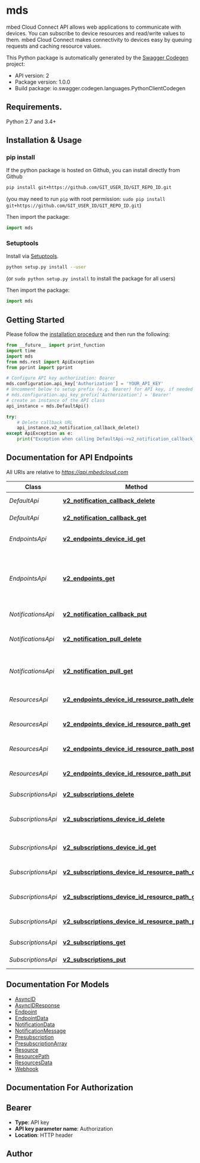 # mds
mbed Cloud Connect API allows web applications to communicate with devices. You can subscribe to device resources and read/write values to them. mbed Cloud Connect makes connectivity to devices easy by queuing requests and caching resource values.

This Python package is automatically generated by the [Swagger Codegen](https://github.com/swagger-api/swagger-codegen) project:

- API version: 2
- Package version: 1.0.0
- Build package: io.swagger.codegen.languages.PythonClientCodegen

## Requirements.

Python 2.7 and 3.4+

## Installation & Usage
### pip install

If the python package is hosted on Github, you can install directly from Github

```sh
pip install git+https://github.com/GIT_USER_ID/GIT_REPO_ID.git
```
(you may need to run `pip` with root permission: `sudo pip install git+https://github.com/GIT_USER_ID/GIT_REPO_ID.git`)

Then import the package:
```python
import mds 
```

### Setuptools

Install via [Setuptools](http://pypi.python.org/pypi/setuptools).

```sh
python setup.py install --user
```
(or `sudo python setup.py install` to install the package for all users)

Then import the package:
```python
import mds
```

## Getting Started

Please follow the [installation procedure](#installation--usage) and then run the following:

```python
from __future__ import print_function
import time
import mds
from mds.rest import ApiException
from pprint import pprint

# Configure API key authorization: Bearer
mds.configuration.api_key['Authorization'] = 'YOUR_API_KEY'
# Uncomment below to setup prefix (e.g. Bearer) for API key, if needed
# mds.configuration.api_key_prefix['Authorization'] = 'Bearer'
# create an instance of the API class
api_instance = mds.DefaultApi()

try:
    # Delete callback URL
    api_instance.v2_notification_callback_delete()
except ApiException as e:
    print("Exception when calling DefaultApi->v2_notification_callback_delete: %s\n" % e)

```

## Documentation for API Endpoints

All URIs are relative to *https://api.mbedcloud.com*

Class | Method | HTTP request | Description
------------ | ------------- | ------------- | -------------
*DefaultApi* | [**v2_notification_callback_delete**](docs/DefaultApi.md#v2_notification_callback_delete) | **DELETE** /v2/notification/callback | Delete callback URL
*DefaultApi* | [**v2_notification_callback_get**](docs/DefaultApi.md#v2_notification_callback_get) | **GET** /v2/notification/callback | Check callback URL
*EndpointsApi* | [**v2_endpoints_device_id_get**](docs/EndpointsApi.md#v2_endpoints_device_id_get) | **GET** /v2/endpoints/{device-id} | List the resources on an endpoint
*EndpointsApi* | [**v2_endpoints_get**](docs/EndpointsApi.md#v2_endpoints_get) | **GET** /v2/endpoints | List endpoints. The number of endpoints is currently limited to 200.
*NotificationsApi* | [**v2_notification_callback_put**](docs/NotificationsApi.md#v2_notification_callback_put) | **PUT** /v2/notification/callback | Register a callback URL
*NotificationsApi* | [**v2_notification_pull_delete**](docs/NotificationsApi.md#v2_notification_pull_delete) | **DELETE** /v2/notification/pull | Delete notification Long Poll channel
*NotificationsApi* | [**v2_notification_pull_get**](docs/NotificationsApi.md#v2_notification_pull_get) | **GET** /v2/notification/pull | Get notifications using Long Poll
*ResourcesApi* | [**v2_endpoints_device_id_resource_path_delete**](docs/ResourcesApi.md#v2_endpoints_device_id_resource_path_delete) | **DELETE** /v2/endpoints/{device-id}/{resourcePath} | Delete a resource
*ResourcesApi* | [**v2_endpoints_device_id_resource_path_get**](docs/ResourcesApi.md#v2_endpoints_device_id_resource_path_get) | **GET** /v2/endpoints/{device-id}/{resourcePath} | Read from a resource
*ResourcesApi* | [**v2_endpoints_device_id_resource_path_post**](docs/ResourcesApi.md#v2_endpoints_device_id_resource_path_post) | **POST** /v2/endpoints/{device-id}/{resourcePath} | Execute a function on a resource
*ResourcesApi* | [**v2_endpoints_device_id_resource_path_put**](docs/ResourcesApi.md#v2_endpoints_device_id_resource_path_put) | **PUT** /v2/endpoints/{device-id}/{resourcePath} | Write to a resource
*SubscriptionsApi* | [**v2_subscriptions_delete**](docs/SubscriptionsApi.md#v2_subscriptions_delete) | **DELETE** /v2/subscriptions | Remove all subscriptions
*SubscriptionsApi* | [**v2_subscriptions_device_id_delete**](docs/SubscriptionsApi.md#v2_subscriptions_device_id_delete) | **DELETE** /v2/subscriptions/{device-id} | Delete subscriptions from an endpoint
*SubscriptionsApi* | [**v2_subscriptions_device_id_get**](docs/SubscriptionsApi.md#v2_subscriptions_device_id_get) | **GET** /v2/subscriptions/{device-id} | Read endpoints subscriptions
*SubscriptionsApi* | [**v2_subscriptions_device_id_resource_path_delete**](docs/SubscriptionsApi.md#v2_subscriptions_device_id_resource_path_delete) | **DELETE** /v2/subscriptions/{device-id}/{resourcePath} | Remove a subscription
*SubscriptionsApi* | [**v2_subscriptions_device_id_resource_path_get**](docs/SubscriptionsApi.md#v2_subscriptions_device_id_resource_path_get) | **GET** /v2/subscriptions/{device-id}/{resourcePath} | Read subscription status
*SubscriptionsApi* | [**v2_subscriptions_device_id_resource_path_put**](docs/SubscriptionsApi.md#v2_subscriptions_device_id_resource_path_put) | **PUT** /v2/subscriptions/{device-id}/{resourcePath} | Subscribe to a resource path
*SubscriptionsApi* | [**v2_subscriptions_get**](docs/SubscriptionsApi.md#v2_subscriptions_get) | **GET** /v2/subscriptions | Get pre-subscriptions
*SubscriptionsApi* | [**v2_subscriptions_put**](docs/SubscriptionsApi.md#v2_subscriptions_put) | **PUT** /v2/subscriptions | Set pre-subscriptions


## Documentation For Models

 - [AsyncID](docs/AsyncID.md)
 - [AsyncIDResponse](docs/AsyncIDResponse.md)
 - [Endpoint](docs/Endpoint.md)
 - [EndpointData](docs/EndpointData.md)
 - [NotificationData](docs/NotificationData.md)
 - [NotificationMessage](docs/NotificationMessage.md)
 - [Presubscription](docs/Presubscription.md)
 - [PresubscriptionArray](docs/PresubscriptionArray.md)
 - [Resource](docs/Resource.md)
 - [ResourcePath](docs/ResourcePath.md)
 - [ResourcesData](docs/ResourcesData.md)
 - [Webhook](docs/Webhook.md)


## Documentation For Authorization


## Bearer

- **Type**: API key
- **API key parameter name**: Authorization
- **Location**: HTTP header


## Author



